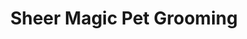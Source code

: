 ---
title: "Sheer Magic Pet Grooming"
url: /granite-shoals/sheer-magic-pet-grooming/
shop: pet grooming
---